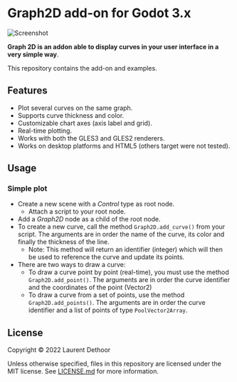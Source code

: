 # Graph2D add-on for Godot 3.x

![Screenshot](https://raw.githubusercontent.com/LD2Studio/graph-2d/master/screenshots/screenshot_01.png)

**Graph 2D is an addon able to display curves in your user interface in a very simple way**.

This repository contains the add-on and examples.

## Features

- Plot several curves on the same graph.
- Supports curve thickness and color.
- Customizable chart axes (axis label and grid).
- Real-time plotting.
- Works with both the GLES3 and GLES2 renderers.
- Works on desktop platforms and HTML5 (others target were not tested).

## Usage

### Simple plot
- Create a new scene with a *Control* type as root node.
    - Attach a script to your root node.
- Add a *Graph2D* node as a child of the root node.
- To create a new curve, call the method `Graph2D.add_curve()` from your script. The arguments are in order the name of the curve, its color and finally the thickness of the line.
    - Note: This method will return an identifier (integer) which will then be used to reference the curve and update its points.
- There are two ways to draw a curve:
    - To draw a curve point by point (real-time), you must use the method `Graph2D.add_point()`. The arguments are in order the curve identifier and the coordinates of the point (Vector2)
    - To draw a curve from a set of points, use the method `Graph2D.add_points()`. The arguments are in order the curve identifier and a  list of points of type `PoolVector2Array`.


## License

Copyright © 2022 Laurent Dethoor

Unless otherwise specified, files in this repository are licensed under the
MIT license. See [LICENSE.md](LICENSE.md) for more information.


